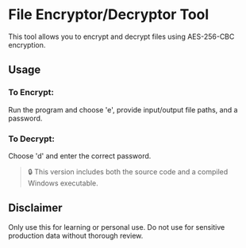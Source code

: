 # File Encryptor/Decryptor Tool

This tool allows you to encrypt and decrypt files using AES-256-CBC encryption.

## Usage

### To Encrypt:
Run the program and choose 'e', provide input/output file paths, and a password.

### To Decrypt:
Choose 'd' and enter the correct password.

> 🔒 This version includes both the source code and a compiled Windows executable.

## Disclaimer
Only use this for learning or personal use. Do not use for sensitive production data without thorough review.
